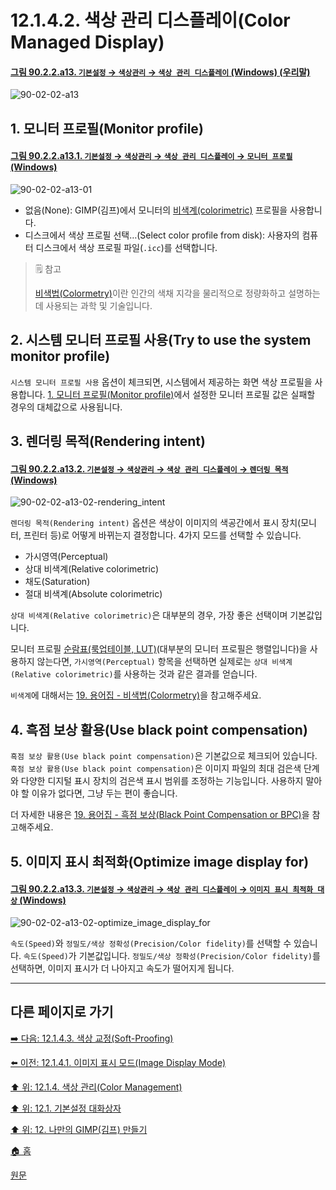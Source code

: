 # 12.1.4.2. 색상 관리 디스플레이(Color Managed Display)

<a id="90-02-02-a13"></a>

#### [그림 90.2.2.a13. `기본설정` → `색상관리` → `색상 관리 디스플레이` (Windows) (우리말)](./90-02-02-color-management.md#90-02-02-a13)
![90-02-02-a13](https://github.com/wonder13662/gimp/assets/15767104/8d5548c3-737e-4926-9ccf-5aa5b2f43571)

<a id="12-01-04-02-s1"></a>

## 1. 모니터 프로필(Monitor profile)

<a id="90-02-02-a13-01"></a>

#### [그림 90.2.2.a13.1. `기본설정` → `색상관리` → `색상 관리 디스플레이` → `모니터 프로필` (Windows)](./90-02-02-color-management.md#90-02-02-a13-01)
![90-02-02-a13-01](https://github.com/wonder13662/gimp/assets/15767104/1d039db4-1285-4af9-aa91-13a1a3706567)

- 없음(None): GIMP(김프)에서 모니터의 [비색계(colorimetric)](./19-glossaryx-colorimetric.md) 프로필을 사용합니다.
- 디스크에서 색상 프로필 선택…(Select color profile from disk): 사용자의 컴퓨터 디스크에서 색상 프로필 파일(`.icc`)를 선택합니다.

> 🗒️ 참고
>
> [비색법(Colormetry)](./19-glossaryx-colorimetric.md)이란 인간의 색채 지각을 물리적으로 정량화하고 설명하는 데 사용되는 과학 및 기술입니다.

<a id="12-01-04-02-s2"></a>

## 2. 시스템 모니터 프로필 사용(Try to use the system monitor profile)
`시스템 모니터 프로필 사용` 옵션이 체크되면, 시스템에서 제공하는 화면 색상 프로필을 사용합니다. [1. 모니터 프로필(Monitor profile)](./12-01-04-02-color_managed_display.md#12-01-04-02-s1)에서 설정한 모니터 프로필 값은 실패할 경우의 대체값으로 사용됩니다.

<a id="12-01-04-02-s3"></a>

## 3. 렌더링 목적(Rendering intent)

<a id="90-02-02-a13-02"></a>

#### [그림 90.2.2.a13.2. `기본설정` → `색상관리` → `색상 관리 디스플레이` → `렌더링 목적` (Windows)](./90-02-02-color-management.md#90-02-02-a13-02)
![90-02-02-a13-02-rendering_intent](https://github.com/wonder13662/gimp/assets/15767104/ca0d2f03-9751-4b65-8188-0ae55b653ac9)

`렌더링 목적(Rendering intent)` 옵션은 색상이 이미지의 색공간에서 표시 장치(모니터, 프린터 등)로 어떻게 바뀌는지 결정합니다. 4가지 모드를 선택할 수 있습니다.

- 가시영역(Perceptual)
- 상대 비색계(Relative colorimetric)
- 채도(Saturation)
- 절대 비색계(Absolute colorimetric)

`상대 비색계(Relative colorimetric)`은 대부분의 경우, 가장 좋은 선택이며 기본값입니다.

모니터 프로필 [순람표(룩업테이블, LUT)](./19-glossaryx-lookup_table.md)(대부분의 모니터 프로필은 행렬입니다)을 사용하지 않는다면, `가시영역(Perceptual)` 항목을 선택하면 실제로는 `상대 비색계(Relative colorimetric)`를 사용하는 것과 같은 결과를 얻습니다.

`비색계`에 대해서는 [19. 용어집 - 비색법(Colormetry)](./19-glossaryx-colorimetric.md)을 참고해주세요.

<a id="12-01-04-02-s4"></a>

## 4. 흑점 보상 활용(Use black point compensation)
`흑점 보상 활용(Use black point compensation)`은 기본값으로 체크되어 있습니다. `흑점 보상 활용(Use black point compensation)`은 이미지 파일의 최대 검은색 단계와 다양한 디지털 표시 장치의 검은색 표시 범위를 조정하는 기능입니다. 사용하지 말아야 할 이유가 없다면, 그냥 두는 편이 좋습니다.

더 자세한 내용은 [19. 용어집 - 흑점 보상(Black Point Compensation or BPC)](./19-glossaryx-black_point_compensation.md)을 참고해주세요.

[comment]: <> (TODO 흑점 보상 활용의 역할에 대해서 추가 설명해줄 필요가 있다)

<a id="12-01-04-02-s5"></a>

## 5. 이미지 표시 최적화(Optimize image display for)

<a id="90-02-02-a13-03"></a>

#### [그림 90.2.2.a13.3. `기본설정` → `색상관리` → `색상 관리 디스플레이` → `이미지 표시 최적화 대상` (Windows)](./90-02-02-color-management.md#90-02-02-a13-03)
![90-02-02-a13-02-optimize_image_display_for](https://github.com/wonder13662/gimp/assets/15767104/bb9643d2-bad0-4433-a234-e879f4754124)

`속도(Speed)`와 `정밀도/색상 정확성(Precision/Color fidelity)`를 선택할 수 있습니다. `속도(Speed)`가 기본값입니다. `정밀도/색상 정확성(Precision/Color fidelity)`를 선택하면, 이미지 표시가 더 나아지고 속도가 떨어지게 됩니다.

***

## 다른 페이지로 가기

[➡️ 다음: 12.1.4.3. 색상 교정(Soft-Proofing)](./12-01-04-03-soft_proofing.md)

[⬅️ 이전: 12.1.4.1. 이미지 표시 모드(Image Display Mode)](./12-01-04-01-image_display_mode.md)

[⬆️ 위: 12.1.4. 색상 관리(Color Management)](./12-01-04-00-color-management.md)

[⬆️ 위: 12.1. 기본설정 대화상자](./12-01-00-preference-dialog.md)

[⬆️ 위: 12. 나만의 GIMP(김프) 만들기](./12-00-enrich-my-gimp.md)

[🏠 홈](./00-home.md)

[원문](https://docs.gimp.org/2.10/ko/gimp-pimping.html#gimp-prefs-color-management)
